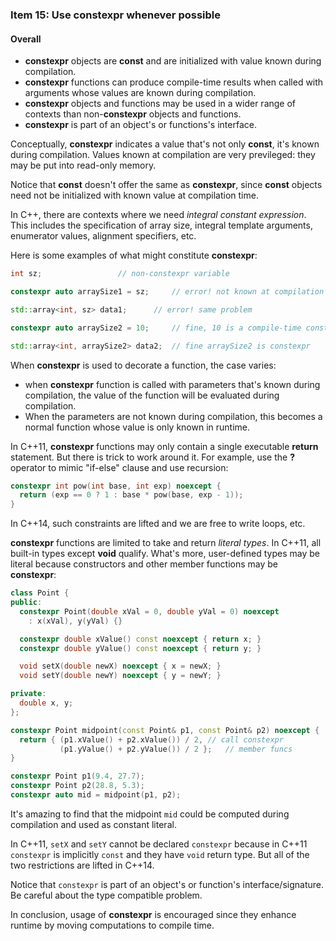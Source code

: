 ### Item 15: Use **constexpr** whenever possible


#### Overall
- **constexpr** objects are **const** and are initialized with value known during compilation.
- **constexpr** functions can produce compile-time results when called with arguments whose values are known during compilation.
- **constexpr** objects and functions may be used in a wider range of contexts than non-**constexpr** objects and functions.
- **constexpr** is part of an object's or functions's interface.

Conceptually, **constexpr** indicates a value that's not only **const**, it's known during compilation. Values known at compilation are very previleged: they may be put into read-only memory.

Notice that **const** doesn't offer the same as **constexpr**, since **const** objects need not be initialized with known value at compilation time.


In C++, there are contexts where we need *integral constant expression*. This includes the specification of array size, integral template arguments, enumerator values, alignment specifiers, etc.

Here is some examples of what might constitute **constexpr**:

```CPP
int sz;					// non-constexpr variable

constexpr auto arraySize1 = sz;		// error! not known at compilation

std::array<int, sz> data1;		// error! same problem

constexpr auto arraySize2 = 10;		// fine, 10 is a compile-time constant

std::array<int, arraySize2> data2;	// fine arraySize2 is constexpr
```

When **constexpr** is used to decorate a function, the case varies:

- when **constexpr** function is called with parameters that's known during compilation, the value of the function will be evaluated during compilation.
- When the parameters are not known during compilation, this becomes a normal function whose value is only known in runtime.

In C++11, **constexpr** functions may only contain a single executable **return** statement. But there is trick to work around it. For example, use the **?** operator to mimic "if-else" clause and use recursion:

```CPP
constexpr int pow(int base, int exp) noexcept {
  return (exp == 0 ? 1 : base * pow(base, exp - 1));
}
```

In C++14, such constraints are lifted and we are free to write loops, etc.

**constexpr** functions are limited to take and return *literal types*. In C++11, all built-in types except **void** qualify. What's more, user-defined types may be literal because constructors and other member functions may be **constexpr**:

```CPP
class Point {
public:
  constexpr Point(double xVal = 0, double yVal = 0) noexcept
    : x(xVal), y(yVal) {}

  constexpr double xValue() const noexcept { return x; }
  constexpr double yValue() const noexcept { return y; }

  void setX(double newX) noexcept { x = newX; }
  void setY(double newY) noexcept { y = newY; }

private:
  double x, y;
};

constexpr Point midpoint(const Point& p1, const Point& p2) noexcept {
  return { (p1.xValue() + p2.xValue()) / 2,	// call constexpr
           (p1.yValue() + p2.yValue()) / 2 };	// member funcs
}

constexpr Point p1(9.4, 27.7);
constexpr Point p2(28.8, 5.3);
constexpr auto mid = midpoint(p1, p2); 
```

It's amazing to find that the midpoint `mid` could be computed during compilation and used as constant literal. 

In C++11, `setX` and `setY` cannot be declared `constexpr` because in C++11 `constexpr` is implicitly `const` and they have `void` return type. But all of the two restrictions are lifted in C++14.

Notice that `constexpr` is part of an object's or function's interface/signature. Be careful about the type compatible problem.

In conclusion, usage of **constexpr** is encouraged since they enhance runtime by moving computations to compile time.